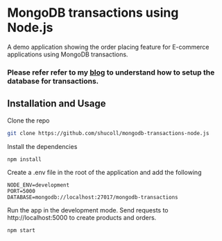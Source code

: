 # MongoDB transactions using Node.js

A demo application showing the order placing feature for E-commerce applications using MongoDB transactions.

### Please refer refer to my [blog](https://www.shucoll.com/blog/mongodb-transactions-using-mongoose) to understand how to setup the database for transactions.

## Installation and Usage

Clone the repo

```bash
git clone https://github.com/shucoll/mongodb-transactions-node.js
```

Install the dependencies

```bash
npm install
```

Create a .env file in the root of the application and add the following

```env
NODE_ENV=development
PORT=5000
DATABASE=mongodb://localhost:27017/mongodb-transactions
```


Run the app in the development mode.
Send requests to http://localhost:5000 to create products and orders.

```bash
npm start
```